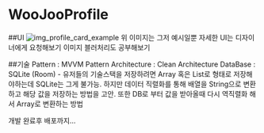 # WooJooProfile

##UI
![img_profile_card_example](https://user-images.githubusercontent.com/77264918/232855541-dd221e7c-3ac1-4b1f-bf4c-91fb73d092f5.jpeg)
위 이미지는 그저 예시일뿐 자세한 UI는 디자이너에게 요청해보기
이미지 블러처리도 공부해보기

##기술
Pattern : MVVM Pattern
Architecture : Clean Architecture
DataBase : SQLite (Room) - 유저들의 기술스택을 저장하려면 Array 혹은 List로 형태로 저장해야하는데 SQLite는 그게 불가능. 하지만 데이터 직렬화를 통해 배열을 String으로 변환하고 해당 값을 저장하는 방법을 고안. 또한 DB로 부터 값을 받아올때 다시 역직렬화 해서 Array로 변환하는 방법

개발 완료후 배포까지...
